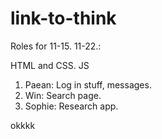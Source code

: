 # link-to-think

Roles for 11-15. 11-22.: 

HTML and CSS. JS 
1. Paean: Log in stuff, messages.
2. Win: Search page.
3. Sophie: Research app.

okkkk
